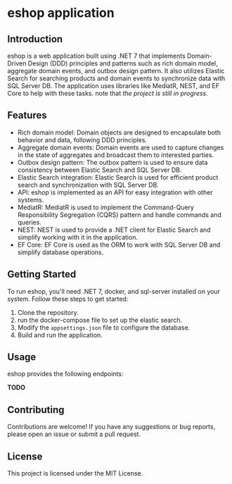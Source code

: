 # eshop application

## Introduction

eshop is a web application built using .NET 7 that implements Domain-Driven Design (DDD) principles and patterns such as rich domain model, aggregate domain events, and outbox design pattern. It also utilizes Elastic Search for searching products and domain events to synchronize data with SQL Server DB. The application uses libraries like MediatR, NEST, and EF Core to help with these tasks.
note that *the project is still in progress*.

## Features

- Rich domain model: Domain objects are designed to encapsulate both behavior and data, following DDD principles.
- Aggregate domain events: Domain events are used to capture changes in the state of aggregates and broadcast them to interested parties.
- Outbox design pattern: The outbox pattern is used to ensure data consistency between Elastic Search and SQL Server DB.
- Elastic Search integration: Elastic Search is used for efficient product search and synchronization with SQL Server DB.
- API: eshop is implemented as an API for easy integration with other systems.
- MediatR: MediatR is used to implement the Command-Query Responsibility Segregation (CQRS) pattern and handle commands and queries.
- NEST: NEST is used to provide a .NET client for Elastic Search and simplify working with it in the application.
- EF Core: EF Core is used as the ORM to work with SQL Server DB and simplify database operations.

## Getting Started

To run eshop, you'll need .NET 7, docker, and sql-server installed on your system. Follow these steps to get started:

1. Clone the repository.
2. run the docker-compose file to set up the elastic search.
3. Modify the `appsettings.json` file to configure the database.
4. Build and run the application.


## Usage

eshop provides the following endpoints:

**TODO**

## Contributing

Contributions are welcome! If you have any suggestions or bug reports, please open an issue or submit a pull request.

## License

This project is licensed under the MIT License.
